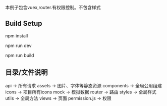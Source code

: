 本例子包含vuex,router.有权限控制。不包含样式

## Build Setup

npm install

npm run dev

npm run build

## 目录/文件说明
api -> 所有请求
assets -> 图片、字体等静态资源
components -> 全局公用组建
icons -> 项目所有icons
mock -> 模拟数据
router -> 路由
styles -> 全局样式
utils -> 全局方法
views -> 页面
permission.js -> 权限

